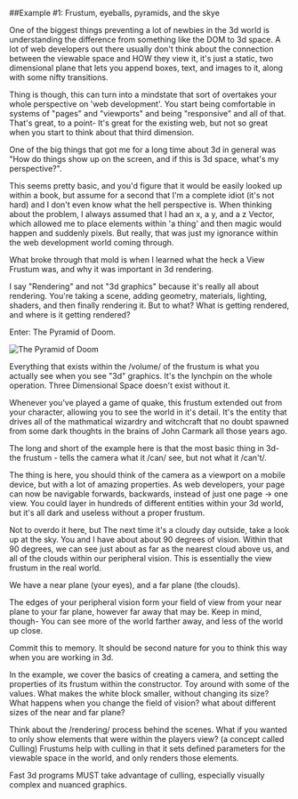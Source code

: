 ##Example #1:  Frustum, eyeballs, pyramids, and the skye

One of the biggest things preventing a lot of newbies in the 3d world is understanding the difference from something like the DOM to 3d space.  A lot of web developers out there usually don't think about the connection between the viewable space and HOW they view it, it's just a static, two dimensional plane that lets you append boxes, text, and images to it, along with some nifty transitions. 

Thing is though, this can turn into a mindstate that sort of overtakes your whole perspective on 'web development'.  You start being comfortable in systems of "pages" and "viewports" and being "responsive" and all of that.  That's great, to a point-  It's great for the existing web, but not so great when you start to think about that third dimension. 


One of the big things that got me for a long time about 3d in general was "How do things show up on the screen, and if this is 3d space, what's my perspective?".  

This seems pretty basic, and you'd figure that it would be easily looked up within a book, but assume for a second that I'm a complete idiot (it's not hard) and I don't even know what the hell perspective is.  When thinking about the problem, I always assumed that I had an x, a y, and a z Vector, which allowed me to place elements within 'a thing' and then magic would happen and suddenly pixels.   But really, that was just my ignorance within the web development world coming through.  

What broke through that mold is when I learned what the heck a View Frustum was, and why it was important in 3d rendering. 

I say "Rendering" and not "3d graphics" because it's really all about rendering.  You're taking a scene, adding geometry, materials, lighting, shaders, and then finally rendering it.  But to what?  What is getting rendered, and where is it getting rendered?

Enter: The Pyramid of Doom. 

![The Pyramid of Doom](https://github.com/landongn/three.js-tutorials/tree/master/1/frustum.png?)

Everything that exists within the /volume/ of the frustum is what you actually see when you see "3d" graphics.  It's the lynchpin on the whole operation.  Three Dimensional Space doesn't exist without it. 

Whenever you've played a game of quake, this frustum extended out from your character, allowing you to see the world in it's detail.  It's the entity that drives all of the mathmatical wizardry and witchcraft that no doubt spawned from some dark thoughts in the brains of John Carmark all those years ago.  

The long and short of the example here is that the most basic thing in 3d- the frustum -  tells the camera what it /can/ see, but not what it /can't/.  

The thing is here, you should think of the camera as a viewport on a mobile device, but with a lot of amazing properties.  As web developers, your page can now be navigable forwards, backwards, instead of just one page -> one view.   You could layer in hundreds of different entities within your 3d world, but it's all dark and useless without a proper frustum. 

Not to overdo it here, but The next time it's a cloudy day outside, take a look up at the sky.  You and I have about about 90 degrees of vision.  Within that 90 degrees, we can see just about as far as the nearest cloud above us, and all of the clouds within our peripheral vision.  This is essentially the view frustum in the real world.  

We have a near plane (your eyes), and a far plane (the clouds).  

The edges of your peripheral vision form your field of view from your near plane to your far plane, however far away that may be.  Keep in mind, though-  You can see more of the world farther away, and less of the world up close.

Commit this to memory. It should be second nature for you to think this way when you are working in 3d.

In the example, we cover the basics of creating a camera, and setting the properties of its frustum within the constructor.  Toy around with some of the values.  What makes the white block smaller, without changing its size?  What happens when you change the field of vision?  what about different sizes of the near and far plane? 

Think about the /rendering/ process behind the scenes.  What if you wanted to only show elements that were within the players view? (a concept called Culling) Frustums help with culling in that it sets defined parameters for the viewable space in the world, and only renders those elements. 

Fast 3d programs MUST take advantage of culling, especially visually complex and nuanced graphics. 
